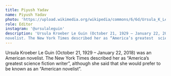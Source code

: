 ```yaml
---
title: Piyush Yadav
name: Piyush Yadav
photo: 'https://upload.wikimedia.org/wikipedia/commons/6/6d/Ursula_K_Le_Guin.JPG'
role: Editor
instagram: '@ursulaleguin'
description: 'Ursula Kroeber Le Guin (October 21, 1929 – January 22, 2018) was an American
novelist. The New York Times described her as “America’s greatest  science fiction writer”, although she said that she would prefer to be known as an “American novelist”.'
---
```

Ursula Kroeber Le Guin (October 21, 1929 – January 22, 2018) was an American
novelist. The New York Times described her as “America’s greatest  science fiction writer”, although she said that she would prefer to be known as an “American novelist”.